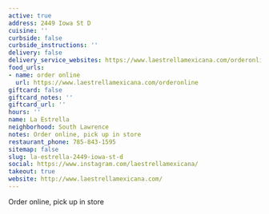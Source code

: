 ```yaml
---
active: true
address: 2449 Iowa St D
cuisine: ''
curbside: false
curbside_instructions: ''
delivery: false
delivery_service_websites: https://www.laestrellamexicana.com/orderonline
food_urls:
- name: order online
  url: https://www.laestrellamexicana.com/orderonline
giftcard: false
giftcard_notes: ''
giftcard_url: ''
hours: ''
name: La Estrella
neighborhood: South Lawrence
notes: Order online, pick up in store
restaurant_phone: 785-843-1595
sitemap: false
slug: la-estrella-2449-iowa-st-d
social: https://www.instagram.com/laestrellamexicana/
takeout: true
website: http://www.laestrellamexicana.com/
---
```


Order online, pick up in store